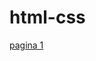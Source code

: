 # html-css
<a href="https://diigorhotweels.github.io/html-css/exercicios/livro/modulo%201/pag01.html">pagina 1</a>

